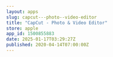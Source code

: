 ```yaml
---
layout: apps
slug: capcut---photo--video-editor
title: "CapCut - Photo & Video Editor"
store: apple
app_id: 1500855883
date: 2025-01-17T03:29:27Z
published: 2020-04-14T07:00:00Z
---
```


